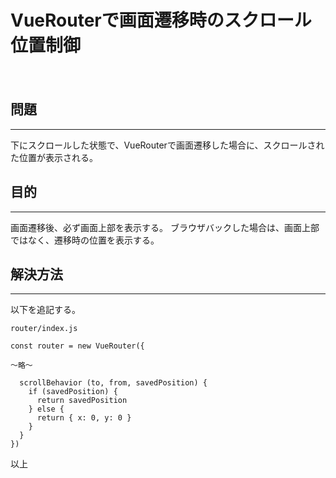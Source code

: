 # VueRouterで画面遷移時のスクロール位置制御
　
## 問題
***

下にスクロールした状態で、VueRouterで画面遷移した場合に、スクロールされた位置が表示される。

## 目的
***

画面遷移後、必ず画面上部を表示する。
ブラウザバックした場合は、画面上部ではなく、遷移時の位置を表示する。

## 解決方法
***

以下を追記する。

```
router/index.js

const router = new VueRouter({

〜略〜

  scrollBehavior (to, from, savedPosition) {
    if (savedPosition) {
      return savedPosition
    } else {
      return { x: 0, y: 0 }
    }
  }
})

```

以上
